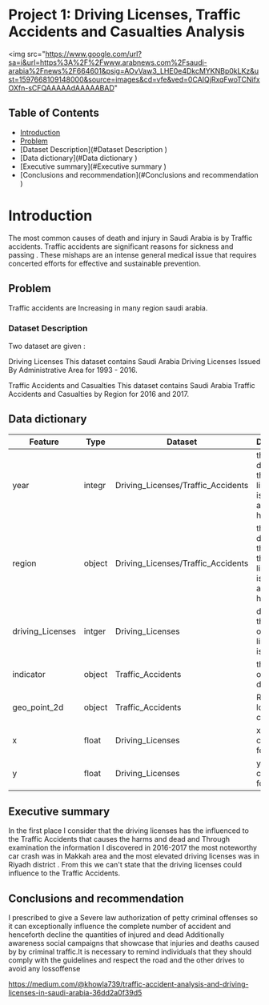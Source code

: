 # Project 1: Driving Licenses, Traffic Accidents and Casualties Analysis

<img src="https://www.google.com/url?sa=i&url=https%3A%2F%2Fwww.arabnews.com%2Fsaudi-arabia%2Fnews%2F664601&psig=AOvVaw3_LHE0e4DkcMYKNBp0kLKz&ust=1597668109148000&source=images&cd=vfe&ved=0CAIQjRxqFwoTCNifxOXfn-sCFQAAAAAdAAAAABAD" 


## Table of Contents
* [Introduction](#Introduction)
* [Problem](#Problem)
* [Dataset Description](#Dataset Description )
* [Data dictionary](#Data dictionary )
* [Executive summary](#Executive summary )
* [Conclusions and recommendation](#Conclusions and recommendation )



# Introduction <a name="Introduction"></a>

The most common causes of death and injury in Saudi Arabia is by Traffic accidents.
Traffic accidents are significant reasons for sickness and passing . These mishaps are an intense general medical issue that requires concerted efforts for effective and sustainable prevention.

## Problem <a name="Problem"></a>

Traffic accidents are Increasing in many  region saudi arabia.

### Dataset Description <a name="Dataset Description"></a>


Two dataset are given :

Driving Licenses This dataset contains Saudi Arabia Driving Licenses Issued By Administrative Area for 1993 - 2016. 

Traffic Accidents and Casualties This dataset contains Saudi Arabia Traffic Accidents and Casualties by Region for 2016 and 2017.

## Data dictionary  <a name="Data dictionary"></a>


|Feature|Type|Dataset|Description|
|---|---|---|---|
|year|integr|Driving_Licenses/Traffic_Accidents|the year is describe the driver's license was issued and accidents happen|
|region|object|Driving_Licenses/Traffic_Accidents|the region describe the area that driving license was issued and accidents happen|
|driving_Licenses|intger|Driving_Licenses|describe the number of driving licenses issued |
|indicator|object|Traffic_Accidents|the number of indicator describe.|
|geo_point_2d|object|Traffic_Accidents|Region location coordinator|
|x|float|Driving_Licenses|x coordinator for region|
|y|float|Driving_Licenses|y coordinator for region|

## Executive summary <a name="Executive summary"></a>
In the first place I consider that the driving licenses has the influenced to the Traffic Accidents that causes the harms and dead and Through examination the information I discovered in 2016-2017 the most noteworthy car crash was in Makkah area and the most elevated driving licenses was in Riyadh district . From this we can't state that the driving licenses could influence to the Traffic Accidents.

## Conclusions and recommendation <a name="Conclusions and recommendation"></a>
I prescribed to give a Severe law authorization of petty criminal offenses so it can exceptionally influence the complete number of accident and henceforth decline the quantities of  injured and dead
 Additionally awareness social campaigns that showcase  that injuries and deaths caused by by criminal traffic.It is necessary to remind individuals that they should comply with the guidelines and  respect the road and the other drives to avoid any lossoffense
 
 https://medium.com/@khowla739/traffic-accident-analysis-and-driving-licenses-in-saudi-arabia-36dd2a0f39d5
